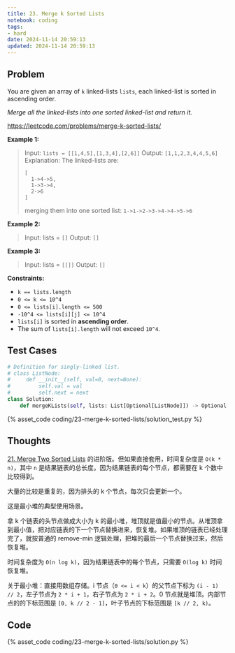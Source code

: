 ```yaml
---
title: 23. Merge k Sorted Lists
notebook: coding
tags:
- hard
date: 2024-11-14 20:59:13
updated: 2024-11-14 20:59:13
---
```

## Problem

You are given an array of `k` linked-lists `lists`, each linked-list is sorted in ascending order.

_Merge all the linked-lists into one sorted linked-list and return it._

<https://leetcode.com/problems/merge-k-sorted-lists/>

**Example 1:**

> Input: `lists = [[1,4,5],[1,3,4],[2,6]]`
> Output: `[1,1,2,3,4,4,5,6]`
> Explanation: The linked-lists are:
>
> ``` text
> [
>   1->4->5,
>   1->3->4,
>   2->6
> ]
> ```
>
> merging them into one sorted list:
> `1->1->2->3->4->4->5->6`

**Example 2:**

> Input: lists = `[]`
> Output: `[]`

**Example 3:**

> Input: lists = `[[]]`
> Output: `[]`

**Constraints:**

- `k == lists.length`
- `0 <= k <= 10^4`
- `0 <= lists[i].length <= 500`
- `-10^4 <= lists[i][j] <= 10^4`
- `lists[i]` is sorted in **ascending order**.
- The sum of `lists[i].length` will not exceed `10^4`.

## Test Cases

``` python
# Definition for singly-linked list.
# class ListNode:
#     def __init__(self, val=0, next=None):
#         self.val = val
#         self.next = next
class Solution:
    def mergeKLists(self, lists: List[Optional[ListNode]]) -> Optional[ListNode]:
```

{% asset_code coding/23-merge-k-sorted-lists/solution_test.py %}

## Thoughts

[21. Merge Two Sorted Lists](/coding/21-merge-two-sorted-lists) 的进阶版。但如果直接套用，时间复杂度是 `O(k * n)`，其中 `n` 是结果链表的总长度。因为结果链表的每个节点，都需要在 k 个数中比较得到。

大量的比较是重复的，因为排头的 k 个节点，每次只会更新一个。

这是最小堆的典型使用场景。

拿 k 个链表的头节点做成大小为 k 的最小堆，堆顶就是值最小的节点。从堆顶拿到最小值，把对应链表的下一个节点替换进来，恢复堆。如果堆顶的链表已经处理完了，就按普通的 remove-min 逻辑处理，把堆的最后一个节点替换过来，然后恢复堆。

时间复杂度为 `O(n log k)`，因为结果链表中的每个节点，只需要 `O(log k)` 时间恢复堆。

关于最小堆：直接用数组存储。i 节点（`0 <= i < k`）的父节点下标为 `(i - 1) // 2`，左子节点为 `2 * i + 1`，右子节点为 `2 * i + 2`。0 节点就是堆顶。内部节点的的下标范围是 `[0, k // 2 - 1]`，叶子节点的下标范围是 `[k // 2, k)`。

## Code

{% asset_code coding/23-merge-k-sorted-lists/solution.py %}
